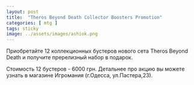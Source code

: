 ```yaml
---
layout: post
title:  "Theros Beyond Death Collector Boosters Promotion"
categories: [ mtg ]
tags: sticky
image: ../assets/images/ashiok.png
---
```


Приобретайте 12 коллекционных бустеров нового сета Theros Beyond Death и получите пререлизный набор в подарок. 

Стоимость 12 бустеров - 6000 грн. Детальнее про акцию вы можете узнать в магазине Игромания (г.Одесса, ул.Пастера,23).

